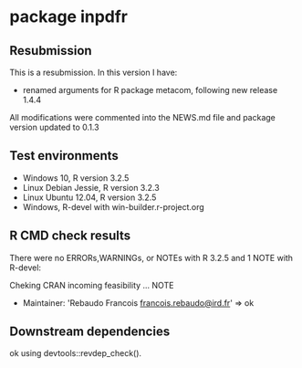 # package inpdfr

## Resubmission
This is a resubmission. In this version I have:
* renamed arguments for R package metacom, following new release 1.4.4

All modifications were commented into the NEWS.md file and package version updated to 0.1.3

## Test environments
* Windows 10, R version 3.2.5
* Linux Debian Jessie, R version 3.2.3
* Linux Ubuntu 12.04, R version 3.2.5
* Windows, R-devel with win-builder.r-project.org

## R CMD check results
There were no ERRORs,WARNINGs, or NOTEs with R 3.2.5 and 1 NOTE with R-devel:

Cheking CRAN incoming feasibility ... NOTE

* Maintainer: 'Rebaudo Francois <francois.rebaudo@ird.fr>'
=> ok

## Downstream dependencies
ok using devtools::revdep_check().
